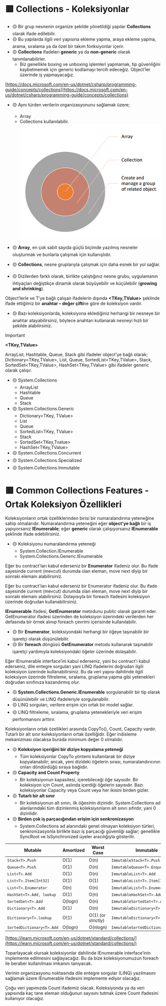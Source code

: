 # 🟥 Collections - Koleksiyonlar

- 🟡 Bir grup nesnenin organize şekilde yönetildiği yapılar **Collections** olarak ifade edilebilir.
- 🟡 Bu yapılarda ilgili veri yapısına ekleme yapma, araya ekleme yapma, arama, sıralama ya da özel bir takım fonksiyonlar içerir.
- 🟡 **Collections** ifadeleri **generic** ya da **non-generic** olarak tanımlanabilirler.
    * Biz genellikle boxing ve unboxing işlemleri yapmamak, tip güvenliğini kaybetmemek için generic kodlamayı tercih edeceğiz. Object’ler üzerinde iş yapmayacağız.

[https://docs.microsoft.com/en-us/dotnet/csharp/programming-guide/concepts/collections](https://docs.microsoft.com/en-us/dotnet/csharp/programming-guide/concepts/collections)

- 🟡 Aynı türden verilerin organizasyonunu sağlamak üzere;
    * Array
    * Collections kullanılabilir.
![Collections](1.png)

- 🟡 **Array**, en çok sabit sayıda güçlü biçimde yazılmış nesneler oluşturmak ve bunlarla çalışmak için kullanışlıdır.
- 🟡 **Collections**, nesne gruplarıyla çalışmak için daha esnek bir yol sağlar.
- 🟡 Dizilerden farklı olarak, birlikte çalıştığınız nesne grubu, uygulamanın ihtiyaçları değiştikçe dinamik olarak büyüyebilir ve küçülebilir (**growing and shrinking**).

Object’lerle ve T’ye bağlı çalışan ifadelerin dışında **<TKey,TValue>** şeklinde ifade ettiğimiz bir **anahtar – değer çifti**ne göre de koleksiyon vardır.

- 🟡 Bazı koleksiyonlarda, koleksiyona eklediğiniz herhangi bir nesneye bir anahtar atayabilirsiniz, böylece anahtarı kullanarak nesneyi hızlı bir şekilde alabilirsiniz.

> [!IMPORTANT]
> **<TKey,TValue>**

ArrayList, Hashtable, Queue, Stack gibi ifadeler object'ye bağlı olarak; Dictionary<TKey,TValue>, List<T>, Queue<T>, SortedList<TKey,TValue>, Stack<T>, SortedSet<TKey,TValue>, HashSet<TKey,TValue> gibi ifadeler generic olarak çalışır.

- 🟡 System.Collections
    * ArrayList
    * Hashtable
    * Queue
    * Stack
- 🟡 System.Collections.Generic
    * Dictionary<TKey, TValue>
    * List<T>
    * Queue<T>
    * SortedList<TKey, TValue>
    * Stack<T>
    * SortedSet<TKey,Tvalue>
    * HashSet<TKey,TValue>
- 🟡 System.Collections.Concurrent
- 🟡 System.Collections.Specialized
- 🟡 System.Collections.Immutable

# 🟥 Common Collections Features - Ortak Koleksiyon Özellikleri

Koleksiyonların ortak özelliklerinden birisi bir numaralandırma yeteneğine sahip olmalarıdır. Numaralandırma yeteneğini eğer **object'ye bağlı** bir iş yapıyorsanız **IEnumerable**; eğer **generic** olarak çalışıyorsanız **IEnumerable<T>** şeklinde ifade edebilirsiniz.

- 🟡 Koleksiyonu numaralandırma yeteneği
    * System.Collection.IEnumerable
    * System.Collections.Generic.IEnumerable<T>

Eğer bu contract'ları kabul ederseniz bir **Enumerator** ifadeniz olur. Bu ifade sayesinde current (mevcut) durumda olan eleman, move next diyip bir sonraki elemanı alabilirsiniz.

Eğer bu contract'ları kabul ederseniz bir Enumerator ifadeniz olur. Bu ifade sayesinde current (mevcut) durumda olan eleman, move next diyip bir sonraki elemanı alabilirsiniz. Dolayısıyla bir foreach ifadesini koleksiyon üzerinde doğrudan kullanabilirsiniz.

**IEnumerable<T>** ifadesi, **GetEnumerator** metodunu public olarak garanti eder. GetEnumerator ifadesi üzerinden de koleksiyon üzerindeki verilerden her defasında bir örnek alınıp foreach çevrimi içerisinde kullanılabilir.

- 🟡 Bir **Enumerator**, koleksiyondaki herhangi bir öğeye taşınabilir bir işaretçi olarak düşünülebilir.
- 🟡 Bir **foreach** döngüsü **GetEnumerator** metodu kullanarak taşınabilir işaretçi yardımıyla koleksiyondaki öğeler üzerinde dolaşabilir.

Eğer IEnumerable interface’ini kabul ederseniz, yani bu contract’ı kabul ederseniz, dile entegre sorguları yani LINQ ifadelerini doğrudan ilgili koleksiyon üzerinde kullanabilirsiniz. Bu da veri yapısı dahilinde ilgili koleksiyon üzerinde filtreleme, sıralama, gruplama yapma gibi yetenekleri doğrudan sınıfınıza kazandırmış olur.

- 🟡 **System.Collections.Generic.IEnumerable<T>** sorgulanabilir bir tip olarak düşünülebilir ve LINQ ifadeleriyle sorgulanabilir.
- 🟡 LINQ sorguları, verilere erişim için ortak bir model sağlar.
- 🟡 LINQ filtreleme, sıralama, gruplama yetenekleriyle veri erişim performansını arttırır.

Koleksiyonların ortak özellikleri arasında CopyTo(), Count, Capacity vardır. Tutarlı bir alt sınır koleksiyonların ortak özelliğidir. Eğer indisleme mekanizması olacaksa burada minimum değer 0 olmalıdır.

- 🟡 **Koleksiyon içeriğini bir diziye kopyalama yeteneği**
    * Tüm koleksiyonlar CopyTo yöntemi kullanılarak bir diziye kopyalanabilir; ancak, yeni dizideki öğelerin sırası, numaralandırıcının onları döndürdüğü sıraya bağlıdır.
- 🟡 **Capacity and Count Property**
    * Bir koleksiyonun kapasitesi, içerebileceği öğe sayısıdır. Bir koleksiyon için Count, aslında içerdiği öğelerin sayısıdır. Bazı koleksiyonlar Capacity veya Count veya her ikisini birden gizler.
- 🟡 **Tutarlı bir alt sınır**
    * Bir koleksiyonun alt sınırı, ilk öğesinin dizinidir. System.Collections ad alanlarındaki tüm dizinlenmiş koleksiyonların alt sınırı sıfırdır, yani 0 dizinlidir.
- 🟡 **Birden çok iş parçacığından erişim için senkronizasyon**
    * System.Collections ad alanındaki genel olmayan koleksiyon türleri, senkronizasyonla birlikte bazı iş parçacığı güvenliği sağlar; genellikle SyncRoot ve IsSynchronized üyeler aracılığıyla gösterilir.

| Mutable                         | Amortized | Worst Case | Immutable                                | Complexity  |
|---------------------------------|-----------|------------|------------------------------------------|-------------|
| `Stack<T>.Push`                   | O(1)      | O(n)       | `ImmutableStack<T>.Push`                   | O(1)        |
| `Queue<T>.Push`                   | O(1)      | O(n)       | `ImmutableQueue<T>.Enqueue`                | O(1)        |
| `List<T>.Add`                      | O(1)      | O(n)       | `ImmutableList<T>.Add`                     | O(logn)     |
| `List<T>.Item[Int32]`              | O(1)      | O(1)       | `ImmutableList<T>.Item[Int32]`             | O(logn)     |
| `List<T>.Enumerator`               | O(n)      | O(n)       | `ImmutableList<T>.Enumerator`              | O(n)        |
| `HashSet<T>.Add, lookup`           | O(1)      | O(n)       | `ImmutableHashSet<T>.Add`                  | O(logn)     |
| `SortedSet<T>.Add`                 | O(logn)   | O(n)       | `ImmutableSortedSet<T>.Add`                | O(logn)     |
| `Dictionary<T>.Add`                | O(1)      | O(n)       | `ImmutableDictionary<T>.Add`               | O(logn)     |
| `Dictionary<T>.lookup`             | O(1)      | O(1) (or strictly) | `ImmutableDictionary<T>.lookup` | O(logn)     |
| `SortedDictionary<T>.Add`          | O(logn)   | O(nlogn)   | `ImmutableSortedDictionary<T>.Add`         | O(logn)     |

[https://learn.microsoft.com/en-us/dotnet/standard/collections/](https://learn.microsoft.com/en-us/dotnet/standard/collections/)

Toparlayacak olursak koleksiyonlar dahilinde IEnumerable<T> interface’inin implemente edilmesini sağlayacağız. Bu da bize koleksiyonumuzun foreach ile beraber kullanılması imkanını tanıyacak.

Verinin organizasyonu noktasında dile entegre sorgular (LINQ) yazılmasını sağlamak üzere IEnumerable<T> ifadesini implemente ediyor olacağız.

Çoğu veri yapımızda Count ifademiz olacak. Koleksiyonda ya da veri yapısında kaç tane eleman olduğunun sayısını tutmak üzere Count ifadesini kullanıyor olacağız.
